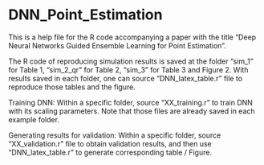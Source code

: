 # DNN_Point_Estimation

This is a help file for the R code accompanying a paper with the title “Deep Neural Networks Guided Ensemble Learning for Point Estimation”.

The R code of reproducing simulation results is saved at the folder “sim_1” for Table 1, “sim_2_qr” for Table 2, “sim_3” for Table 3 and Figure 2. With results saved in each folder, one can source “DNN_latex_table.r” file to reproduce those tables and the figure. 

Training DNN:
Within a specific folder, source “XX_training.r” to train DNN with its scaling parameters. Note that those files are already saved in each example folder.

Generating results for validation:
Within a specific folder, source “XX_validation.r” file to obtain validation results, and then use “DNN_latex_table.r” to generate corresponding table / Figure. 
